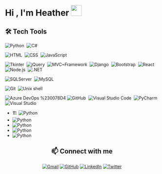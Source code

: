 <h1>Hi , I'm Heather <img src="https://media.giphy.com/media/hvRJCLFzcasrR4ia7z/giphy.gif" width="35"></h1>


## 🛠️ Tech Tools
![Python](https://img.shields.io/badge/Python%20-%233776AB?style=plastic&logo=python&logoColor=white)&nbsp;
![C#](https://img.shields.io/badge/C%20Sharp%20-%23239120?style=plastic&logo=csharp&logoColor=white)&nbsp;


![HTML](https://img.shields.io/badge/HTML%20-%23E34F26?style=plastic&logo=html5&logoColor=white)&nbsp;
![CSS](https://img.shields.io/badge/CSS-%23333333?style=plastic&logo=CSS3&logoColor=%231572B6)&nbsp;
![JavaScript](https://img.shields.io/badge/JavaScript%20-%23333333?style=plastic&logo=javascript&logoColor=%23F7DF13)&nbsp;

![Tkinter](https://img.shields.io/badge/-Tkinter%20-%233776AB?style=plastic&logo=python&logoColor=white)&nbsp;
![jQuery](https://img.shields.io/badge/-jQuery%20-%230769AD?style=plastic&logo=jquery&logoColor=white)&nbsp;
![MVC~Framework](https://img.shields.io/badge/-MVC%20Framework%20-%23333333?style=plastic&logo=bootstrap&logoColor=%23563D7C)&nbsp;
![Django](https://img.shields.io/badge/-Django%20-%23092E20?style=plastic&logo=django&logoColor=white)&nbsp;
![Bootstrap](https://img.shields.io/badge/-Bootstrap%20-%23563D7C?style=plastic&logo=bootstrap&logoColor=white)&nbsp;
![React](https://img.shields.io/badge/-React%20-%23333333?style=plastic&logo=react)&nbsp;
![Node.js](https://img.shields.io/badge/-Node.js%20-%23333333?style=plastic&logo=node.js)&nbsp;
![.NET](https://img.shields.io/badge/-.NET%20-%23512BD4?style=plastic&logo=dotnet&logoColor=white)&nbsp;

![SQLServer](https://img.shields.io/badge/-CSS-%23333333?style=plastic&logo=CSS3&logoColor=%231572B6)&nbsp;
![MySQL](https://img.shields.io/badge/-MySQL-%234479A1?style=plastic&logo=CSS3&logoColor=white)&nbsp;

![Git](https://img.shields.io/badge/-Git-%23333333?style=plastic&logo=git)&nbsp;
![Unix shell](https://img.shields.io/badge/-CSS-%23333333?style=plastic&logo=CSS3&logoColor=%231572B6)&nbsp;

![Azure DevOps](https://img.shields.io/badge/-CSS-%23333333?style=plastic&logo=CSS3&logoColor=%231572B6)&nbsp;%230078D4
![GitHub](https://img.shields.io/badge/-GitHub-%23333333?style=plastic&logo=github)&nbsp;
![Visual Studio Code](https://img.shields.io/badge/-Visual%20Studio%20Code-%23333333?style=flat&logo=visual-studio-code&logoColor=007ACC)&nbsp;
![PyCharm](https://img.shields.io/badge/-CSS-%23333333?style=plastic&logo=CSS3&logoColor=%231572B6)&nbsp;
![Visual Studio](https://img.shields.io/badge/-CSS-%23333333?style=plastic&logo=CSS3&logoColor=%231572B6)&nbsp;

- 🏗 <img alt="Python" src="https://img.shields.io/badge/Python%20-%2314354C.svg?style=plastic&logo=python&logoColor=white">
- <img alt="Python" src="https://img.shields.io/badge/Python%20-%2314354C.svg?style=plastic&logo=python&logoColor=white">
- <img alt="Python" src="https://img.shields.io/badge/Python%20-%2314354C.svg?style=plastic&logo=python&logoColor=white">
- <img alt="Python" src="https://img.shields.io/badge/Python%20-%2314354C.svg?style=plastic&logo=python&logoColor=white">
- <img alt="Python" src="https://img.shields.io/badge/Python%20-%2314354C.svg?style=plastic&logo=python&logoColor=white">


## <p align="center"> 📫 Connect with me </p>
<p align="center">
	<a href="mailto:theheatherloop@gmail.com"><img img src="https://img.shields.io/badge/gmail-%23EA4335.svg?style=plastic&logo=gmail&logoColor=white" alt="Gmail"/></a>
	<a href="https://github.com/theheatherloop"><img src="https://img.shields.io/badge/github-%23181717.svg?style=plastic&logo=github&logoColor=white" alt="GitHub"/></a>
	<a href="https://www.linkedin.com/in/theheatherloop/"><img src="https://img.shields.io/badge/linkedin-%230A66C2.svg?style=plastic&logo=linkedin&logoColor=white" alt="LinkedIn"/></a>
	<a href="https://twitter.com/theheatherloop"><img src="https://img.shields.io/badge/twitter-%231DA1F2.svg?style=plastic&logo=twitter&logoColor=white" alt="Twitter"/></a>
</p>
<!---
theheatherloop/theheatherloop is a ✨ special ✨ repository because its `README.md` (this file) appears on your GitHub profile.
You can click the Preview link to take a look at your changes.
--->
